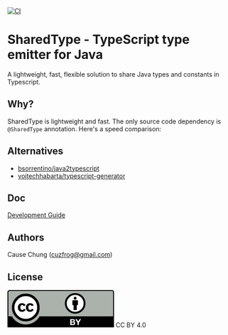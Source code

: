 [![CI](https://github.com/cuzfrog/sharedtype/actions/workflows/ci.yaml/badge.svg)](https://github.com/cuzfrog/sharedtype/actions/workflows/ci.yaml)
# SharedType - TypeScript type emitter for Java

A lightweight, fast, flexible solution to share Java types and constants in Typescript.

## Why?
SharedType is lightweight and fast. The only source code dependency is `@SharedType` annotation.
Here's a speed comparison:

## Alternatives

* [bsorrentino/java2typescript](https://github.com/bsorrentino/java2typescript)
* [vojtechhabarta/typescript-generator](https://github.com/vojtechhabarta/typescript-generator)

## Doc

[Development Guide](doc/Development.md)

## Authors
Cause Chung (cuzfrog@gmail.com)

## License
![CC BY 4.0](./misc/by.svg)
CC BY 4.0
